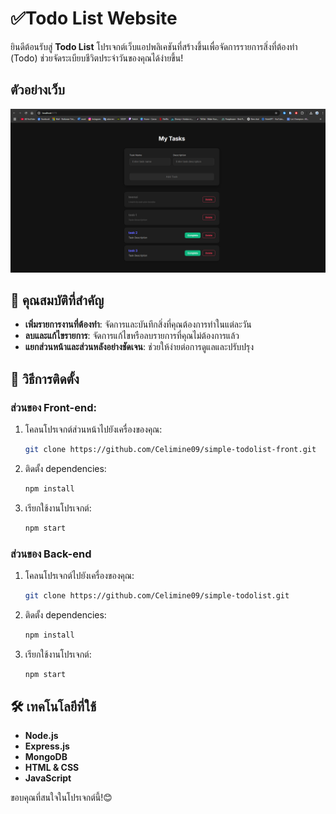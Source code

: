 # ✅Todo List Website

ยินดีต้อนรับสู่ **Todo List** โปรเจกต์เว็บแอปพลิเคชันที่สร้างขึ้นเพื่อจัดการรายการสิ่งที่ต้องทำ (Todo) ช่วยจัดระเบียบชีวิตประจำวันของคุณได้ง่ายขึ้น!

## ตัวอย่างเว็บ
![Preview](./example.png)


## 📌 คุณสมบัติที่สำคัญ

- **เพิ่มรายการงานที่ต้องทำ**: จัดการและบันทึกสิ่งที่คุณต้องการทำในแต่ละวัน
- **ลบและแก้ไขรายการ**: จัดการแก้ไขหรือลบรายการที่คุณไม่ต้องการแล้ว
- **แยกส่วนหน้าและส่วนหลังอย่างชัดเจน**: ช่วยให้ง่ายต่อการดูแลและปรับปรุง

## 🚀 วิธีการติดตั้ง

### ส่วนของ Front-end:

1. โคลนโปรเจกต์ส่วนหน้าไปยังเครื่องของคุณ:

   ```bash
   git clone https://github.com/Celimine09/simple-todolist-front.git 
   ```

2. ติดตั้ง dependencies:

   ```bash
   npm install
   ```

3. เรียกใช้งานโปรเจกต์:

   ```bash
   npm start
   ```

### ส่วนของ Back-end

1. โคลนโปรเจกต์ไปยังเครื่องของคุณ:

   ```bash
   git clone https://github.com/Celimine09/simple-todolist.git 
   ```

2. ติดตั้ง dependencies:

   ```bash
   npm install
   ```

3. เรียกใช้งานโปรเจกต์:

   ```bash
   npm start
   ```

## 🛠️ เทคโนโลยีที่ใช้

- **Node.js**
- **Express.js**
- **MongoDB**
- **HTML & CSS**
- **JavaScript**

ขอบคุณที่สนใจในโปรเจกต์นี้!😊

